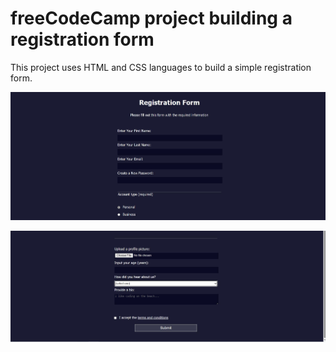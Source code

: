 # freeCodeCamp project building a registration form

This project uses HTML and CSS languages to build a simple registration form. 

![Registration!](./image/registration.JPG)

![Registration!](./image/registration2.JPG)